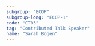 ```yaml
---
subgroup: "ECOP"
subgroup-long: "ECOP-1"
code: "CT03"
tag: "Contributed Talk Speaker"
name: "Sarah Bogen"
---
```

